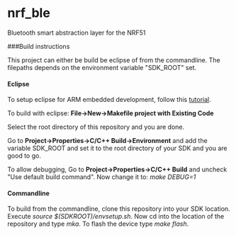 # nrf_ble
Bluetooth smart abstraction layer for the NRF51

###Build instructions

This project can either be build be eclipse of from the commandline. The filepaths depends on the environment variable "SDK_ROOT" set.

#### Eclipse
To setup eclipse for ARM embedded development, follow this [tutorial](https://devzone.nordicsemi.com/tutorials/7/).

To build with eclipse:
**File->New->Makefile project with Existing Code**

Select the root directory of this repository and you are done.

Go to **Project->Properties->C/C++ Build->Environment** and add the variable SDK_ROOT and set it to the root directory of your SDK and you are good to go.

To allow debugging, Go to **Project->Properties->C/C++ Build** and uncheck "Use default build command". Now change it to: *make DEBUG=1*

#### Commandline
To build from the commandline, clone this repository into your SDK location. Execute *source $(SDKROOT)/envsetup.sh*. Now cd into the location of the repository and type *mka*. To flash the device type *make flash*.
